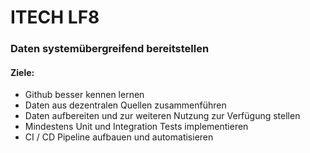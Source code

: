 # ITECH LF8

### Daten systemübergreifend bereitstellen 

#### Ziele:

- Github besser kennen lernen
- Daten aus dezentralen Quellen zusammenführen
- Daten aufbereiten und zur weiteren Nutzung zur Verfügung stellen
- Mindestens Unit und Integration Tests implementieren 
- CI / CD Pipeline aufbauen und automatisieren
